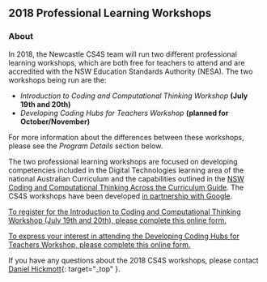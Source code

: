 
## 2018 Professional Learning Workshops

### About

In 2018, the Newcastle CS4S team will run two different professional learning workshops, which are both free for teachers to attend and are accredited with the NSW Education Standards Authority (NESA). The two workshops being run are the:

- *Introduction to Coding and Computational Thinking Workshop* **(July 19th and 20th)**
- *Developing Coding Hubs for Teachers Workshop* **(planned for October/November)**

For more information about the differences between these workshops, please see the *Program Details* section below.

The two professional learning workshops are focused on developing competencies included in the Digital Technologies learning area of the national Australian Curriculum and the capabilities outlined in the [NSW Coding and Computational Thinking Across the Curriculum Guide](http://educationstandards.nsw.edu.au/wps/portal/nesa/k-10/learning-areas/technologies/coding-across-the-curriculum).
The CS4S workshops have been developed [in partnership with Google](https://edu.google.com/computer-science/educator-grants/#?modal_active=none).

[To register for the Introduction to Coding and Computational Thinking Workshop (July 19th and 20th), please complete this online form.](https://goo.gl/forms/yMR9lkUMQsyd68dp2)

[To express your interest in attending the Developing Coding Hubs for Teachers Workshop, please complete this online form.](https://goo.gl/forms/t3Qb1OsuMnn0wCtg1)

If you have any questions about the 2018 CS4S workshops, please contact [Daniel Hickmott](mailto:daniel.hickmott@uon.edu.au?Subject=CS4S%20PD%20Query){: target="_top" }.
